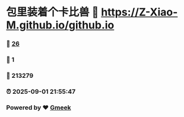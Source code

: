 # 包里装着个卡比兽 :link: https://Z-Xiao-M.github.io/github.io 
### :page_facing_up: [26](https://Z-Xiao-M.github.io/github.io/tag.html) 
### :speech_balloon: 1 
### :hibiscus: 213279 
### :alarm_clock: 2025-09-01 21:55:47 
### Powered by :heart: [Gmeek](https://github.com/Meekdai/Gmeek)

